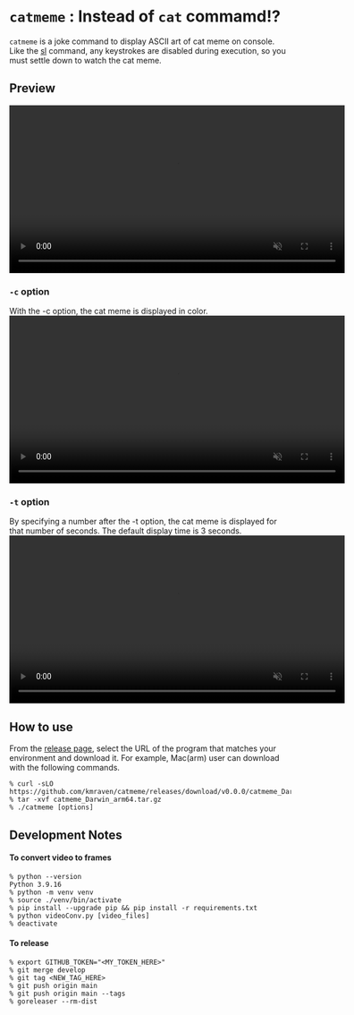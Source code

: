 # `catmeme` : Instead of `cat` commamd!?
`catmeme` is a joke command to display ASCII art of cat meme on console.
Like the [sl](https://github.com/mtoyoda/sl) command, any keystrokes are disabled during execution, so you must settle down to watch the cat meme.

## Preview
<video src="demo/catmeme_demo.mov" height="300" loop muted autoplay></video>

### `-c` option
With the -c option, the cat meme is displayed in color.  
<video src="demo/catmeme_demo_coption.mov" height="300" loop muted autoplay></video>

### `-t` option
By specifying a number after the -t option, the cat meme is displayed for that number of seconds.
The default display time is 3 seconds.  
<video src="demo/catmeme_demo_toption.mov" height="300" loop muted autoplay></video>

## How to use
From the [release page](https://github.com/kmraven/catmeme/releases/tag/v0.0.0), select the URL of the program that matches your environment and download it.
For example, Mac(arm) user can download with the following commands.
```
% curl -sLO https://github.com/kmraven/catmeme/releases/download/v0.0.0/catmeme_Darwin_arm64.tar.gz
% tar -xvf catmeme_Darwin_arm64.tar.gz
% ./catmeme [options]
```

## Development Notes
#### To convert video to frames
```
% python --version
Python 3.9.16
% python -m venv venv
% source ./venv/bin/activate
% pip install --upgrade pip && pip install -r requirements.txt
% python videoConv.py [video_files]
% deactivate
```

#### To release
```
% export GITHUB_TOKEN="<MY_TOKEN_HERE>"
% git merge develop
% git tag <NEW_TAG_HERE>
% git push origin main
% git push origin main --tags
% goreleaser --rm-dist
```